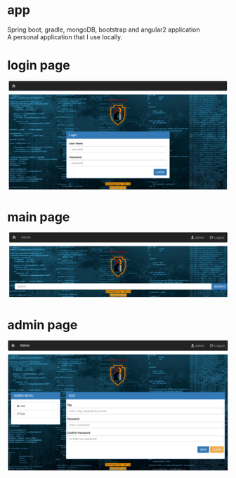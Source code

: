 # app
Spring boot, gradle, mongoDB, bootstrap and angular2 application<br/>
A personal application that I use locally.

# login page
![Alt text](app-images/login.png?raw=true "login page")<br/>

# main page
![Alt text](app-images/main.png?raw=true "main page")<br/>

# admin page
![Alt text](app-images/admin-page.png?raw=true "admin page")<br/>

